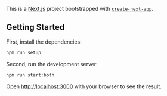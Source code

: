 This is a [Next.js](https://nextjs.org/) project bootstrapped with [`create-next-app`](https://github.com/vercel/next.js/tree/canary/packages/create-next-app).

## Getting Started

First, install the dependencies:

```bash
npm run setup
```

Second, run the development server:

```bash
npm run start:both
```

Open [http://localhost:3000](http://localhost:3000) with your browser to see the result.
